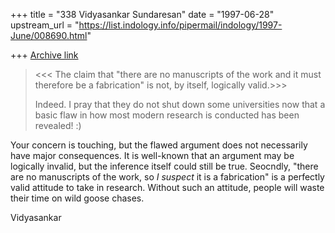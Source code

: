 +++
title = "338 Vidyasankar Sundaresan"
date = "1997-06-28"
upstream_url = "https://list.indology.info/pipermail/indology/1997-June/008690.html"

+++
[Archive link](https://list.indology.info/pipermail/indology/1997-June/008690.html)



> <<< The claim that "there are no manuscripts of the
>  work and it must therefore be a fabrication"
>  is not, by itself, logically valid.>>>
> 
> Indeed.  I pray that they do not shut down some universities now that a basic
> flaw in how most modern research is conducted has been revealed!  :)

Your concern is touching, but the flawed argument does not necessarily
have major consequences. It is well-known that an argument may be
logically invalid, but the inference itself could still be true. Seocndly,
"there are no manuscripts of the work, so *I suspect* it is a fabrication"
is a perfectly valid attitude to take in research. Without such an
attitude, people will waste their time on wild goose chases. 

Vidyasankar





